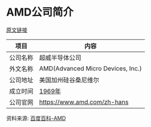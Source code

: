 # AMD公司简介

[原文链接](https://www.it-this-year.com/2020/04/21/127)

|项目|内容|
|-----|-----|
|公司名称|超威半导体公司|
|外文名称|AMD(Advanced Micro Devices, Inc.)|
|公司地址|美国加州硅谷桑尼维尔|
|成立时间|[1969年](https://www.it-this-year.com/1911/)|
|公司官网|https://www.amd.com/zh-hans|

资料来源: 
[百度百科-AMD](https://baike.baidu.com/item/amd/5905?fromtitle=%EF%BC%A1%EF%BC%AD%EF%BC%A4&fromid=9768259)
